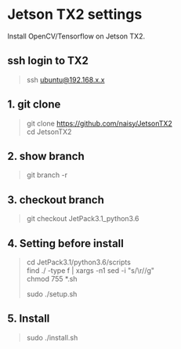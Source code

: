 # Jetson TX2 settings

Install OpenCV/Tensorflow on Jetson TX2.

## ssh login to TX2  
> ssh ubuntu@192.168.x.x  

## 1. git clone
> git clone https://github.com/naisy/JetsonTX2  
> cd JetsonTX2  

## 2. show branch
> git branch -r  

## 3. checkout branch
> git checkout JetPack3.1_python3.6  

## 4. Setting before install
> cd JetPack3.1/python3.6/scripts  
> find ./ -type f | xargs -n1 sed -i "s/\r//g"  
> chmod 755 *.sh  
>  
> sudo ./setup.sh  

## 5. Install
> sudo ./install.sh
